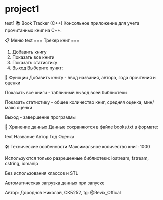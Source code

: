 # project1
test1
📚 Book Tracker (C++)
Консольное приложение для учета прочитанных книг на C++.

📋 Меню
text
=== Трекер книг ===
1. Добавить книгу
2. Показать все книги
3. Показать статистику
4. Выход
Выберите пункт:

🎯 Функции
Добавить книгу - ввод названия, автора, года прочтения и оценки

Показать все книги - табличный вывод всей библиотеки

Показать статистику - общее количество книг, средняя оценка, мин/макс оценки

Выход - завершение программы

💾 Хранение данных
Данные сохраняются в файле books.txt в формате:

text
Название Автор Год Оценка

🛠 Технические особенности
Максимальное количество книг: 1000

Используются только разрешенные библиотеки: iostream, fstream, cstring, iomanip

Без использования классов и STL

Автоматическая загрузка данных при запуске

Автор: Дороднов Николай, СКБ252, tg: @Revix_Offical
